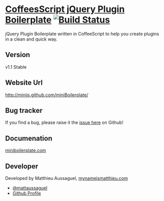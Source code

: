 # [CoffeesScript jQuery Plugin Boilerplate](http://miniboilerplate.com) [![Build Status](https://secure.travis-ci.org/miniJs/miniBoilerplate.png?branch=master)](http://travis-ci.org/miniJs/miniBoilerplate)

jQuery Plugin Boilerplate written in CoffeeScript to help you create plugins in a clean and quick way.

## Version

v1.1 Stable

## Website Url

http://minijs.github.com/miniBoilerplate/

## Bug tracker

If you find a bug, please raise it the [issue here](https://github.com/miniJs/miniBoilerplate/issues) on Github! 

## Documenation

[miniboilerplate.com](http://miniboilerplate.com/)

## Developer

Developed by Matthieu Aussaguel, [mynameismatthieu.com](http://mynameismatthieu.com)

+ [@mattaussaguel](http://twitter.com/mattaussaguel)
+ [Github Profile](http://github.com/matthieua)